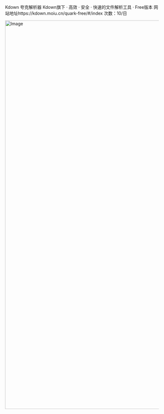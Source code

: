  Kdown 夸克解析器
Kdown旗下 · 高效 · 安全 · 快速的文件解析工具 · Free版本
网站地址https://kdown.moiu.cn/quark-free/#/index
次数：10/日

<img width="2144" height="1272" alt="Image" src="https://github.com/user-attachments/assets/494e6c74-6a42-46af-b4aa-6b47a00fe23b" />